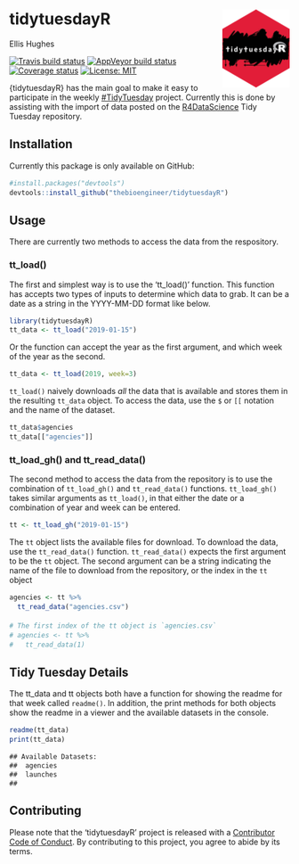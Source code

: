 
<!-- README.md is generated from README.Rmd. Please edit that file -->

# tidytuesdayR <img src="man/figures/logo.png" align="right" height=140/>

Ellis Hughes

[![Travis build
status](https://travis-ci.com/thebioengineer/tidytuesdayR.svg?branch=master)](https://travis-ci.com/thebioengineer/tidytuesdayR)
[![AppVeyor build
status](https://ci.appveyor.com/api/projects/status/github/thebioengineer/tidytuesdayR?branch=master&svg=true)](https://ci.appveyor.com/project/thebioengineer/tidytuesdayR)
[![Coverage
status](https://codecov.io/gh/thebioengineer/tidytuesdayR/branch/master/graph/badge.svg)](https://codecov.io/github/thebioengineer/tidytuesdayR?branch=master)
[![License:
MIT](https://img.shields.io/badge/License-MIT-yellow.svg)](https://opensource.org/licenses/MIT)

{tidytuesdayR} has the main goal to make it easy to participate in the
weekly [\#TidyTuesday](https://github.com/rfordatascience/tidytuesday)
project. Currently this is done by assisting with the import of data
posted on the [R4DataScience](https://github.com/rfordatascience) Tidy
Tuesday repository.

## Installation

Currently this package is only available on GitHub:

``` r
#install.packages("devtools")
devtools::install_github("thebioengineer/tidytuesdayR")
```

## Usage

There are currently two methods to access the data from the respository.

### tt\_load()

The first and simplest way is to use the ‘tt\_load()’ function. This
function has accepts two types of inputs to determine which data to
grab. It can be a date as a string in the YYYY-MM-DD format like below.

``` r
library(tidytuesdayR)
tt_data <- tt_load("2019-01-15")
```

Or the function can accept the year as the first argument, and which
week of the year as the second.

``` r
tt_data <- tt_load(2019, week=3) 
```

`tt_load()` naively downloads *all* the data that is available and
stores them in the resulting `tt_data` object. To access the data, use
the `$` or `[[` notation and the name of the dataset.

``` r
tt_data$agencies
tt_data[["agencies"]]
```

### tt\_load\_gh() and tt\_read\_data()

The second method to access the data from the repository is to use the
combination of `tt_load_gh()` and `tt_read_data()` functions.
`tt_load_gh()` takes similar arguments as `tt_load()`, in that either
the date or a combination of year and week can be entered.

``` r
tt <- tt_load_gh("2019-01-15")
```

The `tt` object lists the available files for download. To download the
data, use the `tt_read_data()` function. `tt_read_data()` expects the
first argument to be the `tt` object. The second argument can be a
string indicating the name of the file to download from the repository,
or the index in the `tt` object

``` r
agencies <- tt %>% 
  tt_read_data("agencies.csv")

# The first index of the tt object is `agencies.csv`
# agencies <- tt %>% 
#   tt_read_data(1)
```

## Tidy Tuesday Details

The tt\_data and tt objects both have a function for showing the readme
for that week called `readme()`. In addition, the print methods for both
objects show the readme in a viewer and the available datasets in the
console.

``` r
readme(tt_data)
print(tt_data)
```

``` 
## Available Datasets:
##  agencies 
##  launches 
##  
```

## Contributing

Please note that the ‘tidytuesdayR’ project is released with a
[Contributor Code of Conduct](CODE_OF_CONDUCT.md). By contributing to
this project, you agree to abide by its terms.
